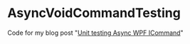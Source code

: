 # AsyncVoidCommandTesting

Code for my blog post "[Unit testing Async WPF ICommand](https://laurentkempe.com/2022/02/10/unit-testing-async-wpf-icommand/)"
